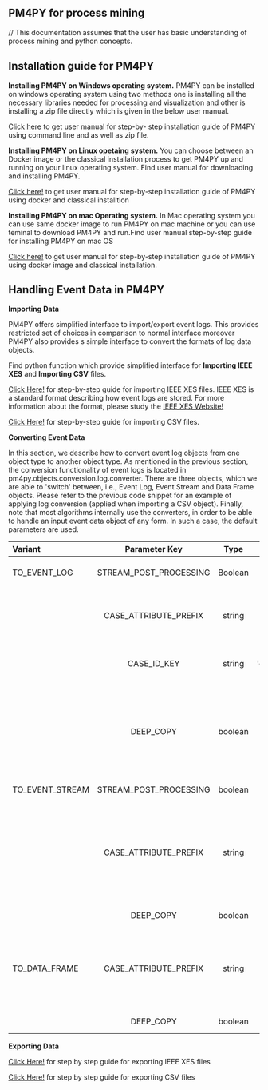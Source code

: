 ## PM4PY for process mining 
// This documentation assumes that the user has basic understanding of process mining and python concepts.


  ## Installation guide for PM4PY 

 __Installing PM4PY on Windows operating system.__
  PM4PY can be installed on windows operating system using two methods one is installing all the necessary libraries needed for processing and visualization and other is installing a zip file directly which is given in the below user manual.

  [Click here](pm4pywindows.pdf) to get user manual for step-by- step installation guide of PM4PY using command line and as well as zip file.

 __Installing PM4PY on Linux opetaing system.__
  You can choose between an Docker image or the classical installation process to get PM4PY up and running on your linux operating system. Find user manual for downloading and installing PM4PY.
  
  [Click here!](pm4pyLinux.pdf) to get user manual for step-by-step installation guide of PM4PY using docker and classical installtion
  
  __Installing PM4PY on mac Operating system.__
   In Mac operating system you can use same docker image to run PM4PY on mac machine or you can use teminal to download PM4PY and run.Find user manual step-by-step guide for installing PM4PY on mac OS
   
   [Click here!](pm4pymacos.pdf) to get user manual for step-by-step installation guide of PM4PY using docker image and classical installation.
   

## Handling Event Data in PM4PY


 __Importing Data__ 

  PM4PY offers simplified interface to import/export event logs. This provides restricted set of choices in comparison to normal interface moreover PM4PY also provides s simple interface to convert the formats of log data objects.
  
  Find python function which provide simplified interface for __Importing IEEE XES__ and __Importing CSV__ files. 
   
   [Click Here!](pm4pyimportieeexes.pdf) for step-by-step guide for importing IEEE XES files.
   IEEE XES is a standard format describing how event logs are stored. For more information about the format, please study the [IEEE XES Website!](http://www.xes-standard.org/)
   
   [Click Here!](pm4pyimportcsv.pdf) for step-by-step guide for importing CSV files.
   
   
   
  __Converting Event Data__
  
  In this section, we describe how to convert event log objects from one object type to another object type. As mentioned in the previous section, the conversion functionality of event logs is located in pm4py.objects.conversion.log.converter. There are three objects, which we are able to 'switch' between, i.e., Event Log, Event Stream and Data Frame objects. Please refer to the previous code snippet for an example of applying log conversion (applied when importing a CSV object). Finally, note that most algorithms internally use the converters, in order to be able to handle an input event data object of any form. In such a case, the default parameters are used.
  
  | Variant | Parameter Key | Type | Default | Description|
  |:---|:----:|:---:|:---:|:---|
  |TO_EVENT_LOG|STREAM_POST_PROCESSING| Boolean | False | Removes events that have no type information.|
  | |CASE_ATTRIBUTE_PREFIX|string|'case:'|Any attribute (column in case of DF) with the prefix 'case:' is stored as a trace attribute.|
  | |	CASE_ID_KEY|	string|'case:concept:name'|Attribute (column in case of DF) that needs to be used to define traces.|
  | |DEEP_COPY|boolean|false|If set to True objects will be created using a deep-copy (if applicable). Avoids side-effects (specifically when converting an Event Stream to an Event Log).|
  |TO_EVENT_STREAM|	STREAM_POST_PROCESSING|boolean|false|(Same as TO_EVENT_LOG)|
  | |CASE_ATTRIBUTE_PREFIX|string|'case:'|Any trace attribute (in case of converting an Event Log to an Event Stream object) will get this prefix. Not applicable if we translate a DataFrame to an Event Stream object.|
  ||DEEP_COPY|boolean|false|(Same as TO_EVENT_LOG)|
  |TO_DATA_FRAME|CASE_ATTRIBUTE_PREFIX|string|'case:'|(Same as TO_EVENT_STREAM; will only be applied if input is an Event Log object, i.e., which will first be translated to an Event Stream Object.)|
  | |DEEP_COPY|boolean|false|(Same as TO_EVENT_STREAM)|
  
  
  __Exporting Data__
  
  [Click Here!](pm4pyexportieeexes.pdf) for step by step guide for exporting IEEE XES files
  
  [Click Here!](pm4pyexportcsv.pdf) for step by step guide for exporting CSV files
  
  
